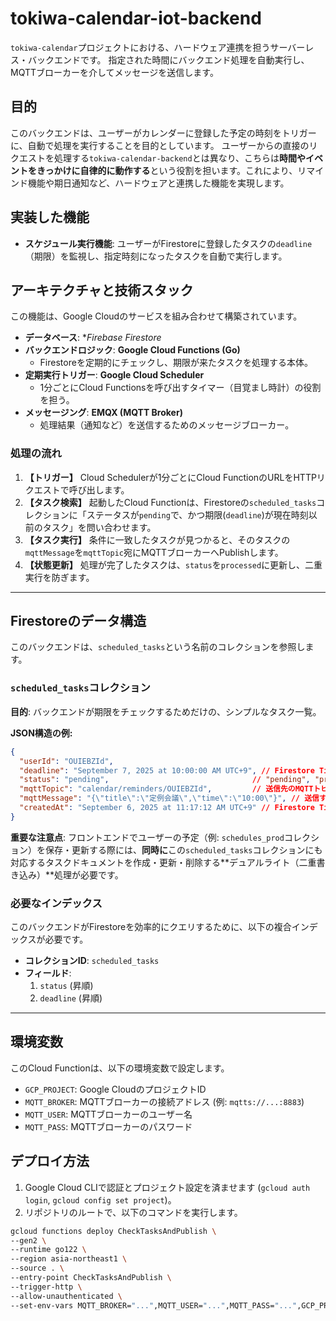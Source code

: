 # tokiwa-calendar-iot-backend

`tokiwa-calendar`プロジェクトにおける、ハードウェア連携を担うサーバーレス・バックエンドです。
指定された時間にバックエンド処理を自動実行し、MQTTブローカーを介してメッセージを送信します。

## 目的

このバックエンドは、ユーザーがカレンダーに登録した予定の時刻をトリガーに、自動で処理を実行することを目的としています。
ユーザーからの直接のリクエストを処理する`tokiwa-calendar-backend`とは異なり、こちらは**時間やイベントをきっかけに自律的に動作する**という役割を担います。これにより、リマインド機能や期日通知など、ハードウェアと連携した機能を実現します。

## 実装した機能

  * **スケジュール実行機能**: ユーザーがFirestoreに登録したタスクの`deadline`（期限）を監視し、指定時刻になったタスクを自動で実行します。

## アーキテクチャと技術スタック

この機能は、Google Cloudのサービスを組み合わせて構築されています。

  * **データベース**: **Firebase Firestore*
  * **バックエンドロジック**: **Google Cloud Functions (Go)**
      * Firestoreを定期的にチェックし、期限が来たタスクを処理する本体。
  * **定期実行トリガー**: **Google Cloud Scheduler**
      * 1分ごとにCloud Functionsを呼び出すタイマー（目覚まし時計）の役割を担う。
  * **メッセージング**: **EMQX (MQTT Broker)**
      * 処理結果（通知など）を送信するためのメッセージブローカー。

### 処理の流れ

1.  **【トリガー】** Cloud Schedulerが1分ごとにCloud FunctionのURLをHTTPリクエストで呼び出します。
2.  **【タスク検索】** 起動したCloud Functionは、Firestoreの`scheduled_tasks`コレクションに「ステータスが`pending`で、かつ期限(`deadline`)が現在時刻以前のタスク」を問い合わせます。
3.  **【タスク実行】** 条件に一致したタスクが見つかると、そのタスクの`mqttMessage`を`mqttTopic`宛にMQTTブローカーへPublishします。
4.  **【状態更新】** 処理が完了したタスクは、`status`を`processed`に更新し、二重実行を防ぎます。

-----

## Firestoreのデータ構造

このバックエンドは、`scheduled_tasks`という名前のコレクションを参照します。

### `scheduled_tasks`コレクション

**目的**: バックエンドが期限をチェックするためだけの、シンプルなタスク一覧。

**JSON構造の例:**

```json
{
  "userId": "OUIEBZId",
  "deadline": "September 7, 2025 at 10:00:00 AM UTC+9", // Firestore Timestamp型
  "status": "pending",                                // "pending", "processed", "error"など
  "mqttTopic": "calendar/reminders/OUIEBZId",         // 送信先のMQTTトピック
  "mqttMessage": "{\"title\":\"定例会議\",\"time\":\"10:00\"}", // 送信するメッセージ(JSON文字列)
  "createdAt": "September 6, 2025 at 11:17:12 AM UTC+9" // Firestore Timestamp型
}
```

**重要な注意点**:
フロントエンドでユーザーの予定（例: `schedules_prod`コレクション）を保存・更新する際には、**同時に**この`scheduled_tasks`コレクションにも対応するタスクドキュメントを作成・更新・削除する\*\*デュアルライト（二重書き込み）\*\*処理が必要です。

### 必要なインデックス

このバックエンドがFirestoreを効率的にクエリするために、以下の複合インデックスが必要です。

  * **コレクションID**: `scheduled_tasks`
  * **フィールド**:
    1.  `status` (昇順)
    2.  `deadline` (昇順)

-----

## 環境変数

このCloud Functionは、以下の環境変数で設定します。

  * `GCP_PROJECT`: Google CloudのプロジェクトID
  * `MQTT_BROKER`: MQTTブローカーの接続アドレス (例: `mqtts://...:8883`)
  * `MQTT_USER`: MQTTブローカーのユーザー名
  * `MQTT_PASS`: MQTTブローカーのパスワード

## デプロイ方法

1.  Google Cloud CLIで認証とプロジェクト設定を済ませます (`gcloud auth login`, `gcloud config set project`)。
2.  リポジトリのルートで、以下のコマンドを実行します。

<!-- end list -->

```bash
gcloud functions deploy CheckTasksAndPublish \
--gen2 \
--runtime go122 \
--region asia-northeast1 \
--source . \
--entry-point CheckTasksAndPublish \
--trigger-http \
--allow-unauthenticated \
--set-env-vars MQTT_BROKER="...",MQTT_USER="...",MQTT_PASS="...",GCP_PROJECT="..."
```
